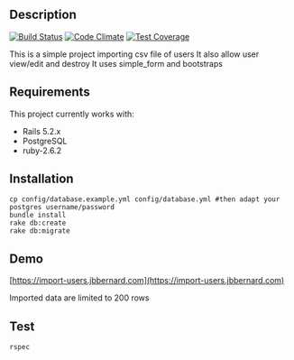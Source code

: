 ## Description


[![Build Status](https://travis-ci.org/MoKuH/import_csv.png)](https://travis-ci.org/MoKuH/import_csv)
[![Code Climate](https://codeclimate.com/github/MoKuH/import_csv/badges/gpa.svg)](https://codeclimate.com/github/MoKuH/import_csv)
[![Test Coverage](https://codeclimate.com/github/MoKuH/import_csv/coverage.svg)](https://codeclimate.com/github/MoKuH/import_csv/coverage)

This is a simple project importing csv file of users
It also allow user view/edit and destroy
It uses simple_form and bootstraps


## Requirements

This project currently works with:

* Rails 5.2.x
* PostgreSQL
* ruby-2.6.2

## Installation


```
cp config/database.example.yml config/database.yml #then adapt your postgres username/password
bundle install
rake db:create
rake db:migrate
```

## Demo
[https://import-users.jbbernard.com](https://import-users.jbbernard.com)

Imported data are limited to 200 rows 

## Test
```
rspec
```